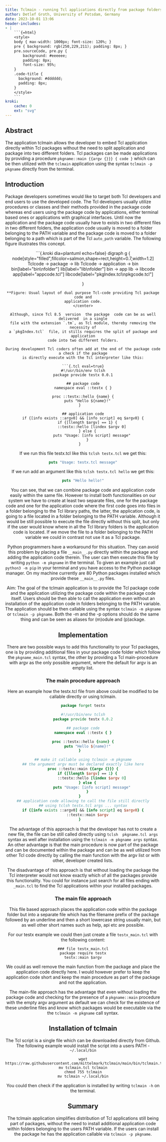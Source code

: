 ```yaml
---
title: Tclmain - running Tcl applications directly from package folders
author: Detlef Groth, University of Potsdam, Germany
date: 2023-10-01 13:06
header-includes: 
- | 
    ```{=html}
    <style>
    body { max-width: 1000px; font-size: 120%; }
    pre { background: rgb(250,229,211); padding: 8px; }
    pre.sourceCode, pre.py { 
        background: #eeeeee; 
        padding: 8px;
        font-size: 95%;
    }
    .code-title {
      background: #dddddd;
      padding: 8px;
    } 
    </style>
    ```
kroki:
    cache: 0
    ext: "svg"
---
```


## Abstract 

The application tclmain allows the developer to embed Tcl application directly
within Tcl packages without the need to split application and package into two
different  folders.  Tcl  packages  can be made  applications  by  providing a
procedure `pkgname::main {{argv {}}} { code }` which can be then utilized with
the `tclmain`  application using the syntax `tclmain -p pkgname` directly from
the terminal.

## Introduction

Package developers  sometimes would like to target both Tcl developers and end
users to use the developed code. The Tcl developers usually utilize  procedures
or classes and their  methods  provided in the package  code whereas end users
using the package code by applications,  either terminal based ones 
or applications with graphical  interfaces. Until now the application and the package code
usually have to exists in two different files in two different folders, the application code usually is
moved  to a  folder  belonging  to the  PATH  variable  and the  package  code
is moved to a folder belonging to a path which is part of the Tcl
`auto_path` variable. The following figure illustrates this concept.

<center>
```{.kroki dia=plantuml echo=false}
digraph g {
    node[style="filled",fillcolor=salmon,shape=rect,height=0.7,width=1.2]
    Tclcode -> package -> lib
    Tclcode -> application -> bin
    bin[label="bin\nfolder"]
    lib[label="lib\nfolder"]
    bin -> app
    lib -> libcode 
    app[label="appcode.tcl"]
    libcode[label="pkgIndex.tcl\npkgcode.tcl"]

}
```
**Figure: Usual layout of dual purpose Tcl-code providing Tcl package code and
application code.
</center>

Although, since Tcl 8.5  version  the package  code can be as well  delivered  in a single
file with the extension `.tm`, as Tcl module, thereby removing the necessity of
a `pkgIndex.tcl`  file, it stills requires the split of package and application
code into two different folders.

During development Tcl coders often add at the end of the package code a check if the package
is directly execute with the Tcl interpreter like this:

```{.tcl eval=true}
#!/usr/bin/env tclsh
package provide testx 0.0.1

## package code
namespace eval ::testx { }

proc ::testx::hello {name} {
    puts "Hello ${name}!"
}   

## application code
if {[info exists ::argv0] && [info script] eq $argv0} {
    if {[llength $argv] == 1} {
        ::testx::hello [lindex $argv 0]
    } else {
        puts "Usage: [info script] message"
    }
}   
```

If we run this file testx.tcl like this `tclsh testx.tcl` we get this:

```{.tcl echo=false eval=true}
puts "Usage: testx.tcl message"
```

If we run add an argument like this `tclsh testx.tcl hello` we get this:

```{.tcl echo=false eval=true}
puts "Hello hello!"
```

You can see, that we can  combine  package  code and  application  code easily
within  the same file.  However  to install  both  functionalities on our system we have to
create at least two  separate  files, one for the package code and one for the
application code where the first code goes into files in a folder belonging to
the Tcl library  paths, the latter, the  application  code, is going to a file
located in a folder belonging to the PATH variable. Although it would be still
possible to execute the file directly without this split, but only if the user
would know where in all the Tcl library  folders is the  application  code is
located. If we move the file to a folder  belonging  to the PATH  variable  we
could in contrast not use it as a Tcl package.

Python  programmers  have a  workaround  for this  situation.  They can  avoid
this  problem by  placing a file  `__main__.py`
directly within the package and adding the application code therein. The user
can then execute this file by writing  `python -m pkgname` in the terminal. To
given an  example  just call  `python3 -m pip` in your  terminal  and you have
access to the Python  package  manager. On my machine  currently are 80 Python
packages installed which provide these `__main__.py` files.


Aim: The goal of the tclmain  application is to provide the Tcl package  code and
the application utilizing the package code within the package code itself. Users should
be then able to call the  application  even  without  an  installation  of the
application  code in folders belonging to the PATH  variable. The  application
should be then callable  using the syntax  `tclmain -m pkgname` or `tclmain -p
pkgname`.  Both the -m and the -p options should do the same thing and can be
seen as aliases for (m)odule and (p)ackage.

## Implementation

There are two possible  ways to add this  functionality  to your Tcl packages,
one is by providing  additional files in your package code folder which follow
the  `pkgname_main.tcl`  syntax, the other by  providing a Tcl  main-procedure
with argv as the only  possible  argument,  where the  default  for argv is an
empty  list.  

### The main procedure approach

Here an  example  how the  testx.tcl  file from  above  could be
modified to be callable directly or using tclmain.


```{.tcl eval=true echo=false}
package forget testx
```

```{.tcl eval=true}
#!/usr/bin/env tclsh
package provide testx 0.0.2

## package code
namespace eval ::testx { }

proc ::testx::hello {name} {
    puts "Hello ${name}!"
}   

## make it callable using tclmain -m pkgname
## the argument argv must be declared exactly like here
proc ::testx::main {{argv {}}} {
    if {[llength $argv] == 1} {
        ::testx::hello [lindex $argv 0]
    } else {
        puts "Usage: [info script] message"
    }
}   
## application code allowing to call the file still directly
## using tclsh testx.tcl args ... syntax
if {[info exists ::argv0] && [info script] eq $argv0} {
    ::testx::main $argv
}   
```

The  advantage of this approach is that the developer has not to create a new
file, the file can be still called  directly  using `tclsh  pkgname.tcl args`
syntax as well after  installation using the `tclmain -m pkgname args` syntax.
An other  advantage is that the main  procedure is now part of the package and
can be documented  within the package and can be as well utilized from
other Tcl code  directly by calling the main  function  with the argv list or
with other, developer created lists.

The disadvantage of this approach is that  without  loading  the  package the Tcl
interpreter  would not know exactly  which of all the packages  provide  this
functionality. You could for instance just search for all files ending with
`_main.tcl` to find the Tcl applications within your installed packages.

### The main file approach

This file based approach places the application  code within the package folder but into a
separate file which has the filename prefix of the package followed by an underline and
then a short lowercase  string usually main, but as well other short names such
as help, api etc are possible.

For our testx example we could then just create a file  `testx_main.tcl`  with
the following content:

```{.tcl}
### file testx_main.tcl
package require testx
testx::main $argv
```

We could as well  remove  the main  function  from the  package  and place the
application code directly here. I would however prefer to keep the application
code  short and keep the main  procedure  as part of the  package  and not the
application.

The main-file approach has the advantage that even without loading the package
code and checking for the presence of a `pkgname::main`  procedure with the empty
argv  argument as default we can check for the  existence  of these  underline
files and know which  packages  would be  executable  via the the  `tclmain -m pkgname` call syntax.

## Installation of tclmain

The Tcl script is a single file which can be downloaded  directly from Github.
The  following   example  would  install  the  script  into  a  users  PATH  -
`~/.local/bin`

```
wget https://raw.githubusercontent.com/mittelmark/tclmain/main/bin/tclmain.tcl
mv tclmain.tcl tclmain
chmod 755 tclmain
mv tclmain ~/.local/bin
```

You could then check if the  application is installed by writing  `tclmain -h`
on the terminal.

## Summary

The tclmain  application  simplifies  distribution of Tcl  applications  still
being part of packages,  without  the need to install  additional  application  code
within folders  belonging to the users PATH variable. If the users can install
the package he has the application callable via `tclmain -p pkgname`.


